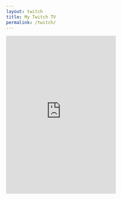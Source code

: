 ```yaml
---
layout: twitch
title: My Twitch TV
permalink: /twitch/
---
```

<div class="row">
    <div class="col-md-8">
        <script src= "http://player.twitch.tv/js/embed/v1.js"></script>
        <div id="{PLAYER_DIV_ID}"></div>
        <script type="text/javascript">
            var options = {
                width: 768,
                height: 432,
                channel: "{bachheart}",
                //video: "{VIDEO_ID}"
            };
            var player = new Twitch.Player("{PLAYER_DIV_ID}", options);
            player.setVolume(0.5);
        </script>
    </div>
    <div class="col-md-4">
        <iframe frameborder="0"
            scrolling="no"
            id="chat_embed"
            src="http://www.twitch.tv/bachheart/chat"
            height="432"
            width="300">
        </iframe>
    </div>
</div>



<div class="mt50"></div>